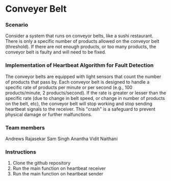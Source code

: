 # Conveyer Belt

### Scenario
Consider a system that runs on conveyor belts, like a sushi restaurant.
There is only a specific number of products allowed on the conveyor belt (threshold).
If there are not enough products, or too many products, the conveyor belt is faulty and will need to be fixed.

### Implementation of Heartbeat Algorithm for Fault Detection
The conveyor belts are equipped with light sensors that count the number of products that pass by.
Each conveyor belt is designed to handle a specific rate of products per minute or per second (e.g., 100 products/minute, 2 products/second). 
If the rate is greater or lesser than the specific rate (due to change in belt speed, or change in number of products on the belt, etc), the conveyor belt will stop working and stop sending heartbeat signals to the receiver.  This "crash" is a safeguard to prevent physical damage or further malfunctions.

### Team members
Andrews Rajasekar
Sam Singh Anantha
Vidit Naithani

### Instructions
1. Clone the github repository
2. Run the main function on heartbeat receiver
3. Run the main function on heartbeat sender
